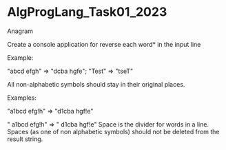 # AlgProgLang_Task01_2023
Anagram

Create a console application for reverse each word* in the input line

Example:

"abcd efgh" => "dcba hgfe"; "Test" => "tseT"

All non-alphabetic symbols should stay in their original places.

Examples:

"a1bcd efg!h" => "d1cba hgf!e"

" a1bcd efg!h" => " d1cba hgf!e"
Space is the divider for words in a line.
Spaces (as one of non alphabetic symbols) should not be deleted from the result string.
